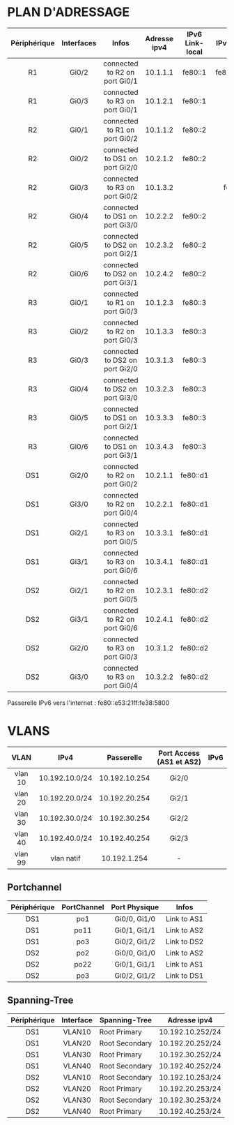 # PLAN D'ADRESSAGE
| Périphérique  |Interfaces  |Infos  | Adresse ipv4  | IPv6 Link-local | IPv6 privée | IPv6 publique |
|:---:|:-----:|:-----:|:----:|:----:|:----:|:----:|
R1 | Gi0/2 | connected to R2 on port Gi0/1 | 10.1.1.1 | fe80::1 | fe80::cafe:3 | 2001:470:c814:3000::1 |
R1 | Gi0/3 | connected to R3 on port Gi0/1 | 10.1.2.1 | fe80::1 | | 2001:470:c814:3000:1::1 |  
R2 | Gi0/1 | connected to R1 on port Gi0/2 | 10.1.1.2 | fe80::2 | | 2001:470:c814:3000:2::2 | 
R2 | Gi0/2 | connected to DS1 on port Gi2/0 | 10.2.1.2 | fe80::2 | | 2001:470:c814:3000:2::2 | 
R2 | Gi0/3 | connected to R3 on port Gi0/2 | 10.1.3.2| | fe80::2 | | 2001:470:c814:3000:2::2 | 
R2 | Gi0/4 | connected to DS1 on port Gi3/0 | 10.2.2.2 | fe80::2 | | 2001:470:c814:3000:2::2 | 
R2 | Gi0/5 | connected to DS2 on port Gi2/1 | 10.2.3.2 | fe80::2 | | 2001:470:c814:3000:2::2 | 
R2 | Gi0/6 | connected to DS2 on port Gi3/1 | 10.2.4.2 | fe80::2 | | 2001:470:c814:3000:2::2 | 
R3 | Gi0/1 | connected to R1 on port Gi0/3 | 10.1.2.3 | fe80::3 | | 2001:470:c814:3000:3::3 | 
R3 | Gi0/2 | connected to R2 on port Gi0/3 | 10.1.3.3 | fe80::3 | | 2001:470:c814:3000:3::3 | 
R3 | Gi0/3 | connected to DS2 on port Gi2/0 | 10.3.1.3 | fe80::3 | | 2001:470:c814:3000:3::3 | 
R3 | Gi0/4 | connected to DS2 on port Gi3/0 | 10.3.2.3 | fe80::3 | | 2001:470:c814:3000:3::3 | 
R3 | Gi0/5 | connected to DS1 on port Gi2/1 | 10.3.3.3 | fe80::3 | | 2001:470:c814:3000:3::3 | 
R3 | Gi0/6 | connected to DS1 on port Gi3/1 | 10.3.4.3 | fe80::3 | | 2001:470:c814:3000:3::3 | 
DS1 | Gi2/0 | connected to R2 on port Gi0/2 | 10.2.1.1 | fe80::d1 | | 2001:470:c814:3000:d::d1 | 
DS1 | Gi3/0 | connected to R2 on port Gi0/4 | 10.2.2.1 | fe80::d1 | | 2001:470:c814:3000:d::d1 | 
DS1 | Gi2/1 | connected to R3 on port Gi0/5 | 10.3.3.1 | fe80::d1 | | 2001:470:c814:3000:d::d1 | 
DS1 | Gi3/1 | connected to R3 on port Gi0/6 | 10.3.4.1 | fe80::d1 | | 2001:470:c814:3000:d::d1 | 
DS2 | Gi2/1 | connected to R2 on port Gi0/5 | 10.2.3.1 | fe80::d2 | | 2001:470:c814:3000:d::d2 | 
DS2 | Gi3/1 | connected to R2 on port Gi0/6 | 10.2.4.1 | fe80::d2 | | 2001:470:c814:3000:d::d2 | 
DS2 | Gi2/0 | connected to R3 on port Gi0/3 | 10.3.1.2 | fe80::d2 | | 2001:470:c814:3000:d::d2 | 
DS2 | Gi3/0 | connected to R3 on port Gi0/4 | 10.3.2.2 | fe80::d2 | | 2001:470:c814:3000:d::d2 | 

Passerelle IPv6 vers l'internet : fe80::e53:21ff:fe38:5800

# VLANS
VLAN | IPv4 | Passerelle | Port Access (AS1 et AS2) | IPv6 |
|:---:|:-----:|:----:|:----:|:----:|
| vlan 10 | 10.192.10.0/24 | 10.192.10.254 | Gi2/0 |
| vlan 20 | 10.192.20.0/24 | 10.192.20.254 | Gi2/1 |
| vlan 30 | 10.192.30.0/24 | 10.192.30.254 | Gi2/2 |
| vlan 40 | 10.192.40.0/24 | 10.192.40.254 | Gi2/3 |
| vlan 99 | vlan natif | 10.192.1.254 | - | 

## Portchannel
| Périphérique  | PortChannel | Port Physique |  Infos
|:---:|:-----:|:----:|:----:|
DS1 | po1 | Gi0/0, Gi1/0 | Link to AS1 |
DS1 | po11 | Gi0/1, Gi1/1 | Link to AS2 |
DS1 | po3 | Gi0/2, Gi1/2 | Link to DS2 | 
DS2 | po2 | Gi0/0, Gi1/0 | Link to AS2 |
DS2 | po22 | Gi0/1, Gi1/1 | Link to AS1 |
DS2 | po3 | Gi0/2, Gi1/2  | Link to DS1 |

## Spanning-Tree
| Périphérique  | Interface | Spanning-Tree |  Adresse ipv4
|:---:|:-----:|----|:----:|
DS1 | VLAN10 | Root Primary | 10.192.10.252/24 | 
DS1 | VLAN20 | Root Secondary | 10.192.20.252/24 |  
DS1 | VLAN30 | Root Primary | 10.192.30.252/24 | 
DS1 | VLAN40 | Root Secondary | 10.192.40.252/24 | 
DS2 | VLAN10 | Root Secondary | 10.192.10.253/24 | 
DS2 | VLAN20 | Root Primary | 10.192.20.253/24 | 
DS2 | VLAN30 | Root Secondary | 10.192.30.253/24 | 
DS2 | VLAN40 | Root Primary | 10.192.40.253/24 | 
